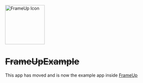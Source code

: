<img height="128" alt="FrameUp Icon" src="https://user-images.githubusercontent.com/2143656/152374769-8a7ce780-2446-4b06-becc-2377557b914b.png"> 

# ~~FrameUpExample~~
This app has moved and is now the example app inside [FrameUp](https://github.com/ryanlintott/FrameUp)

